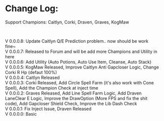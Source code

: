 ﻿# Change Log:

Support Champions: Caitlyn, Corki, Draven, Graves, KogMaw <br>

<br>

V 0.0.0.8: Update Caitlyn Q/E Prediction problem.. now should be work fine~ <br>
V 0.0.0.7: Released to Forum and will be add more Champions and Utility in here <br>
V 0.0.0.6: Add Utility (Auto Potions, Auto Use Item, Cleanse, Auto Stack) <br>
V 0.0.0.5: KogMaw Released, Improve Caitlyn Anti Gapcloser Logic, Change Corki R Hp (defaut 100%) <br>
V 0.0.0.4: Caitlyn Released <br>
V 0.0.0.3: Corki Released, Add Circle Spell Farm (it's also work with Cone Spell), Add the Champion Check at inject time<br>
V 0.0.0.2: Graves Released, Add Line Spell Farm Logic, Add Draven LaneClear E Logic, Improve the DrawOption (More FPS and fix the shit code), Add Gapcloser Shield Check, Improve the Lib Dash Check<br>
V 0.0.0.1: Fix Inject Issue, Draven Released<br>
V 0.0.0.0: Basic<br>